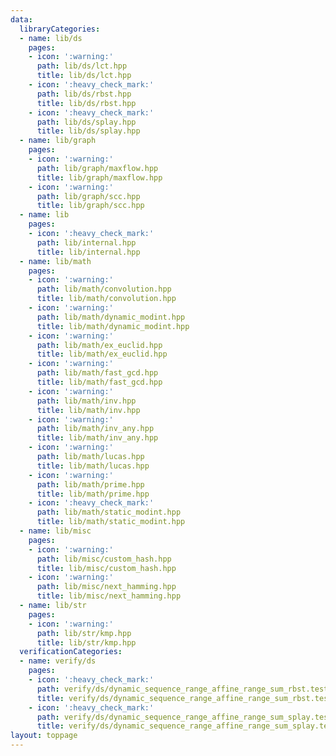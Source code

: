 ```yaml
---
data:
  libraryCategories:
  - name: lib/ds
    pages:
    - icon: ':warning:'
      path: lib/ds/lct.hpp
      title: lib/ds/lct.hpp
    - icon: ':heavy_check_mark:'
      path: lib/ds/rbst.hpp
      title: lib/ds/rbst.hpp
    - icon: ':heavy_check_mark:'
      path: lib/ds/splay.hpp
      title: lib/ds/splay.hpp
  - name: lib/graph
    pages:
    - icon: ':warning:'
      path: lib/graph/maxflow.hpp
      title: lib/graph/maxflow.hpp
    - icon: ':warning:'
      path: lib/graph/scc.hpp
      title: lib/graph/scc.hpp
  - name: lib
    pages:
    - icon: ':heavy_check_mark:'
      path: lib/internal.hpp
      title: lib/internal.hpp
  - name: lib/math
    pages:
    - icon: ':warning:'
      path: lib/math/convolution.hpp
      title: lib/math/convolution.hpp
    - icon: ':warning:'
      path: lib/math/dynamic_modint.hpp
      title: lib/math/dynamic_modint.hpp
    - icon: ':warning:'
      path: lib/math/ex_euclid.hpp
      title: lib/math/ex_euclid.hpp
    - icon: ':warning:'
      path: lib/math/fast_gcd.hpp
      title: lib/math/fast_gcd.hpp
    - icon: ':warning:'
      path: lib/math/inv.hpp
      title: lib/math/inv.hpp
    - icon: ':warning:'
      path: lib/math/inv_any.hpp
      title: lib/math/inv_any.hpp
    - icon: ':warning:'
      path: lib/math/lucas.hpp
      title: lib/math/lucas.hpp
    - icon: ':warning:'
      path: lib/math/prime.hpp
      title: lib/math/prime.hpp
    - icon: ':heavy_check_mark:'
      path: lib/math/static_modint.hpp
      title: lib/math/static_modint.hpp
  - name: lib/misc
    pages:
    - icon: ':warning:'
      path: lib/misc/custom_hash.hpp
      title: lib/misc/custom_hash.hpp
    - icon: ':warning:'
      path: lib/misc/next_hamming.hpp
      title: lib/misc/next_hamming.hpp
  - name: lib/str
    pages:
    - icon: ':warning:'
      path: lib/str/kmp.hpp
      title: lib/str/kmp.hpp
  verificationCategories:
  - name: verify/ds
    pages:
    - icon: ':heavy_check_mark:'
      path: verify/ds/dynamic_sequence_range_affine_range_sum_rbst.test.cpp
      title: verify/ds/dynamic_sequence_range_affine_range_sum_rbst.test.cpp
    - icon: ':heavy_check_mark:'
      path: verify/ds/dynamic_sequence_range_affine_range_sum_splay.test.cpp
      title: verify/ds/dynamic_sequence_range_affine_range_sum_splay.test.cpp
layout: toppage
---
```

